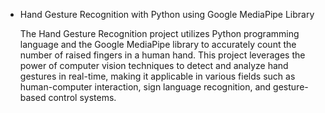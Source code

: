 - Hand Gesture Recognition with Python using Google MediaPipe Library

  The Hand Gesture Recognition project utilizes Python programming language and the Google MediaPipe library to accurately count the number of raised fingers in a human hand. This project leverages the power of computer vision techniques to detect and analyze hand gestures in real-time, making it applicable in various fields such as human-computer interaction, sign language recognition, and gesture-based control systems.
